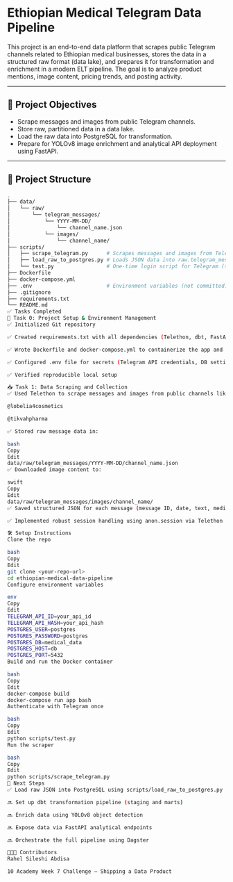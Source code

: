 # Ethiopian Medical Telegram Data Pipeline

This project is an end-to-end data platform that scrapes public Telegram channels related to Ethiopian medical businesses, stores the data in a structured raw format (data lake), and prepares it for transformation and enrichment in a modern ELT pipeline. The goal is to analyze product mentions, image content, pricing trends, and posting activity.

---

## 🚀 Project Objectives

- Scrape messages and images from public Telegram channels.
- Store raw, partitioned data in a data lake.
- Load the raw data into PostgreSQL for transformation.
- Prepare for YOLOv8 image enrichment and analytical API deployment using FastAPI.

---

## 📁 Project Structure

```bash
.
├── data/
│   └── raw/
│       └── telegram_messages/
│           └── YYYY-MM-DD/
│               └── channel_name.json
│           └── images/
│               └── channel_name/
├── scripts/
│   ├── scrape_telegram.py      # Scrapes messages and images from Telegram
│   ├── load_raw_to_postgres.py # Loads JSON data into raw.telegram_messages table
│   └── test.py                 # One-time login script for Telegram (session setup)
├── Dockerfile
├── docker-compose.yml
├── .env                        # Environment variables (not committed)
├── .gitignore
├── requirements.txt
└── README.md
✅ Tasks Completed
🔧 Task 0: Project Setup & Environment Management
✅ Initialized Git repository

✅ Created requirements.txt with all dependencies (Telethon, dbt, FastAPI, YOLO, Dagster, etc.)

✅ Wrote Dockerfile and docker-compose.yml to containerize the app and database

✅ Configured .env file for secrets (Telegram API credentials, DB settings)

✅ Verified reproducible local setup

📥 Task 1: Data Scraping and Collection
✅ Used Telethon to scrape messages and images from public channels like:

@lobelia4cosmetics

@tikvahpharma

✅ Stored raw message data in:

bash
Copy
Edit
data/raw/telegram_messages/YYYY-MM-DD/channel_name.json
✅ Downloaded image content to:

swift
Copy
Edit
data/raw/telegram_messages/images/channel_name/
✅ Saved structured JSON for each message (message ID, date, text, media type, etc.)

✅ Implemented robust session handling using anon.session via Telethon login script

🛠 Setup Instructions
Clone the repo

bash
Copy
Edit
git clone <your-repo-url>
cd ethiopian-medical-data-pipeline
Configure environment variables

env
Copy
Edit
TELEGRAM_API_ID=your_api_id
TELEGRAM_API_HASH=your_api_hash
POSTGRES_USER=postgres
POSTGRES_PASSWORD=postgres
POSTGRES_DB=medical_data
POSTGRES_HOST=db
POSTGRES_PORT=5432
Build and run the Docker container

bash
Copy
Edit
docker-compose build
docker-compose run app bash
Authenticate with Telegram once

bash
Copy
Edit
python scripts/test.py
Run the scraper

bash
Copy
Edit
python scripts/scrape_telegram.py
📌 Next Steps
✅ Load raw JSON into PostgreSQL using scripts/load_raw_to_postgres.py

🔜 Set up dbt transformation pipeline (staging and marts)

🔜 Enrich data using YOLOv8 object detection

🔜 Expose data via FastAPI analytical endpoints

🔜 Orchestrate the full pipeline using Dagster

👩🏽‍💻 Contributors
Rahel Sileshi Abdisa

10 Academy Week 7 Challenge – Shipping a Data Product
